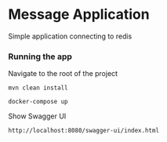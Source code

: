 # Message Application
Simple application connecting to redis 

### Running the app
Navigate to the root of the project

`mvn clean install` 

`docker-compose up`

Show Swagger UI

`http://localhost:8080/swagger-ui/index.html`







